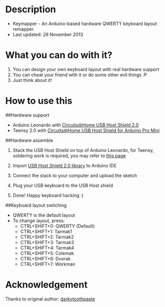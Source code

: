 Description
=====
* Keymapper - An Arduino-based hardware QWERTY keyboard layout remapper.
* Last updated: 26 November 2013

What you can do with it?
====
1. You can design your own keyboard layout with real hardware support
2. You can cheat your friend with it or do some other evil things :P
3. Just think about it!


How to use this
====
##Hardware support
* Arduino Leonardo with [Circuits@Home USB Host Shield 2.0](http://www.circuitsathome.com/products-page/arduino-shields/usb-host-shield-2-0-for-arduino-assembled)
* Teensy 2.0 with [Circuits@Home USB Host Shield for Arduino Pro Mini](http://www.circuitsathome.com/products-page/arduino-shields/usb-host-shield-for-arduino-pro-mini)

##Hardware assemble
1. Stack the USB Host Shield on top of Arduino Leonardo, for Teensy, soldering work is required, you may refer to [this page](http://forum.colemak.com/viewtopic.php?id=1561)

2. Import [USB Host Shield 2.0 library](https://github.com/felis/USB_Host_Shield_2.0) to Arduino IDE

3. Connect the stack to your computer and upload the sketch

4. Plug your USB keyboard to the USB Host shield

5. Done! Happy keyboard hacking :)

##Keyboard layout switching
* QWERTY is the default layout
* To change layout, press:
  - CTRL+SHIFT+0: QWERTY (Default)
  - CTRL+SHIFT+1: Tarmak1
  - CTRL+SHIFT+2: Tarmak2
  - CTRL+SHIFT+3: Tarmak3
  - CTRL+SHIFT+4: Tarmak4
  - CTRL+SHIFT+5: Colemak
  - CTRL+SHIFT+6: Dvorak
  - CTRL+SHIFT+7: Workman


Acknowledgement
===
Thanks to original author: [darkytoothpaste](https://github.com/darkytoothpaste/keymapper)

